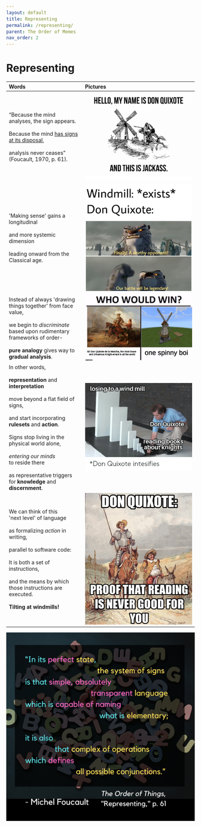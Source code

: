 ```yaml
---
layout: default
title: Representing
permalink: /representing/
parent: The Order of Memes
nav_order: 2
---
```


# Representing

| Words | Pictures |
|:---------------------------------|:------------------------------------------------------|
| “Because the mind analyses, the sign appears. <br> <br> Because the mind [has signs at its disposal](https://en.wikipedia.org/wiki/Signified_and_signifier), <br> <br> analysis never ceases” (Foucault, 1970, p. 61). | ![Don Quixote meme](../memes/donquixotememe3.png) | 
|'Making sense' gains a longitudinal <br> <br> and more systemic dimension <br> <br> leading onward from the Classical age. | ![Don Quixote meme](../memes/donquixotememe1.jpg) | 
|Instead of always 'drawing things together' from face value, <br> <br> we begin to *discriminate* based upon rudimentary frameworks of order- <br> <br> **pure analogy** gives way to **gradual analysis**. | ![Don Quixote meme](../memes/donquixotememe4.jpg) |
| In other words, <br> <br> **representation** and **interpretation** <br> <br> move beyond a flat field of signs, <br> <br> and start incorporating **rulesets** and **action**. <br> <br> Signs stop living in the physical world alone, <br> <br> *entering our minds* <br> to reside there <br> <br> as representative triggers <br> for **knowledge** and **discernment**. | ![Don Quixote meme](../memes/donquixotememe5.png) |
| We can think of this <br> 'next level' of language <br> <br> as formalizing *action* in writing, <br> <br> parallel to software code: <br> <br> It is both a set of instructions, <br> <br> and the means by which <br> those instructions are executed. <br> <br> **Tilting at windmills!** | ![Don Quixote meme](../memes/donquixotememe2.png) |

![Representing](../graphics/toot_representing_graphic2.png)